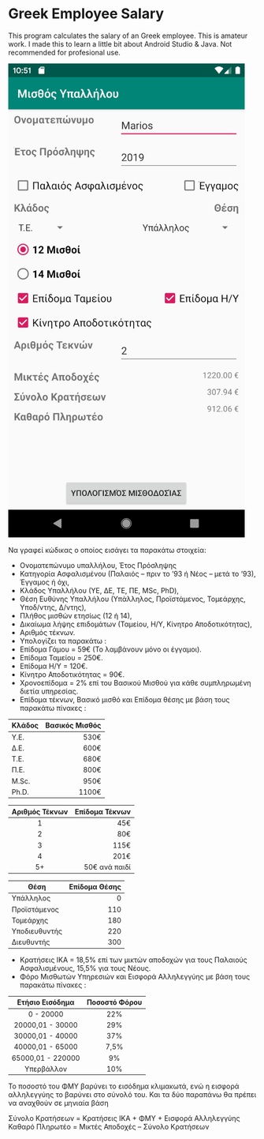 # Greek Employee Salary
This program calculates the salary of an Greek employee.
This is amateur work. I made this to learn a little bit about Android Studio & Java.
Not recommended for profesional use.

![alt text](screenshot.png "Screenshot του Προγράμματος")

Να γραφεί κώδικας ο οποίος εισάγει τα παρακάτω στοιχεία:

* Ονοματεπώνυμο υπαλλήλου, Έτος Πρόσληψης
* Κατηγορία Ασφαλισμένου (Παλαιός – πριν το ’93 ή Νέος – μετά το ’93), Έγγαμος ή όχι,
* Κλάδος Υπαλλήλου (ΥΕ, ΔΕ, ΤΕ, ΠΕ, MSc, PhD),
* Θέση Ευθύνης Υπαλλήλου (Υπάλληλος, Προϊστάμενος, Τομεάρχης, Υποδ/ντης, Δ/ντης),
* Πλήθος μισθών ετησίως (12 ή 14),
* Δικαίωμα λήψης επιδομάτων (Ταμείου, Η/Υ, Κίνητρο Αποδοτικότητας),
* Αριθμός τέκνων.
* Υπολογίζει τα παρακάτω :
* Επίδομα Γάμου = 59€ (Το λαμβάνουν μόνο οι έγγαμοι).
* Επίδομα Ταμείου = 250€.
* Επίδομα Η/Υ = 120€.
* Κίνητρο Αποδοτικότητας = 90€.
* Χρονοεπίδομα = 2% επί του Βασικού Μισθού για κάθε συμπληρωμένη διετία υπηρεσίας.
* Επίδομα τέκνων, Βασικό μισθό και Επίδομα θέσης με βάση τους παρακάτω πίνακες :

| Κλάδος | Βασικός Μισθός |
|--------|---------------:|
| Υ.Ε.	 | 530€			  |
| Δ.Ε. 	 | 600€			  |
| Τ.Ε.	 | 680€			  |
| Π.Ε.	 | 800€			  |
| M.Sc.	 | 950€			  |
| Ph.D.  | 1100€		  |

| Αριθμός Τέκνων | Επίδομα Τέκνων |
|:--------------:|---------------:|
| 1				 | 45€			  |
| 2				 | 80€			  |
| 3				 | 115€			  |
| 4				 | 201€			  |
| 5+			 | 50€ ανά παιδί  |

| Θέση 			  | Επίδομα Θέσης |
|-----------------|--------------:|
| Υπάλληλος		  | 0			  |
| Προϊστάμενος	  | 110			  |
| Τομεάρχης		  | 180			  |
| Υποδιευθυντής   | 220			  |
| Διευθυντής      | 300           |

* Κρατήσεις ΙΚΑ = 18,5% επί των μικτών αποδοχών για τους Παλαιούς Ασφαλισμένους, 15,5% για τους Νέους.
* Φόρο Μισθωτών Υπηρεσιών και Εισφορά Αλληλεγγύης με βάση τους παρακάτω πίνακες :

| Ετήσιο Εισόδημα 	| Ποσοστό Φόρου |
|:-----------------:|:-------------:|
| 0 - 20000	  	  	| 22% 		 	|
| 20000,01 - 30000  | 29%		 	|
| 30000,01 - 40000  | 37%			|
| 40000,01 - 65000  | 7,5%			|
| 65000,01 - 220000 | 9%			|
| Υπερβάλλον		| 10%			|

Το ποσοστό του ΦΜΥ βαρύνει το εισόδημα κλιμακωτά, ενώ η εισφορά αλληλεγγύης το βαρύνει στο σύνολό του.
Και τα δύο παραπάνω θα πρέπει να αναχθούν σε μηνιαία βάση

Σύνολο Κρατήσεων = Κρατήσεις ΙΚΑ + ΦΜΥ + Εισφορά Αλληλεγγύης
Καθαρό Πληρωτέο = Μικτές Αποδοχές – Σύνολο Κρατήσεων
